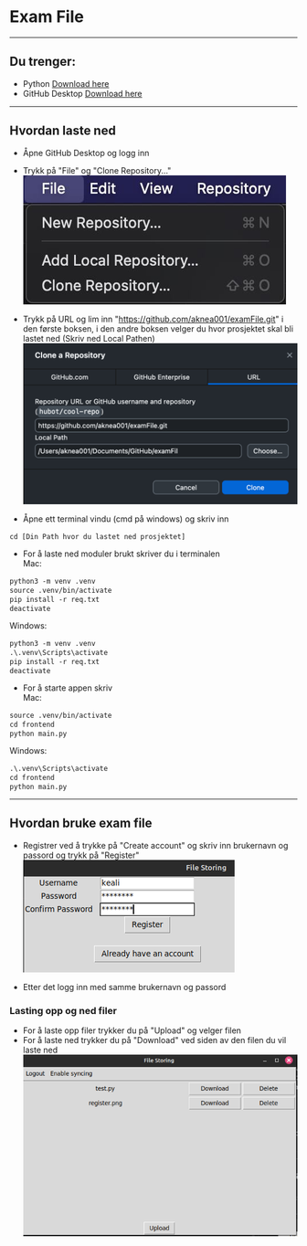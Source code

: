 # Exam File
---
## Du trenger:
* Python [Download here](https://www.python.org/downloads/)
* GitHub Desktop [Download here]("https://desktop.github.com/download/)
---
## Hvordan laste ned
* Åpne GitHub Desktop og logg inn
* Trykk på "File" og "Clone Repository..."
![clone Repo img](https://github.com/aknea001/examFile/blob/main/imgs/cloneRepo.png?raw=true)

* Trykk på URL og lim inn "https://github.com/aknea001/examFile.git" i den første boksen, i den andre boksen velger du hvor prosjektet skal bli lastet ned (Skriv ned Local Pathen)
![clone URL img](https://github.com/aknea001/examFile/blob/main/imgs/cloneUrl.png?raw=true)

* Åpne ett terminal vindu (cmd på windows) og skriv inn
```
cd [Din Path hvor du lastet ned prosjektet]
```

* For å laste ned moduler brukt skriver du i terminalen  
Mac:
```
python3 -m venv .venv
source .venv/bin/activate
pip install -r req.txt
deactivate
```
Windows:
```
python3 -m venv .venv
.\.venv\Scripts\activate
pip install -r req.txt
deactivate
```
  
  
* For å starte appen skriv  
Mac:
```
source .venv/bin/activate
cd frontend
python main.py
```
Windows:
```
.\.venv\Scripts\activate
cd frontend
python main.py
```
---
## Hvordan bruke exam file
* Registrer ved å trykke på "Create account" og skriv inn brukernavn og passord og trykk på "Register"  
![register img](https://github.com/aknea001/examFile/blob/main/imgs/register.png?raw=true)

* Etter det logg inn med samme brukernavn og passord

### Lasting opp og ned filer
* For å laste opp filer trykker du på "Upload" og velger filen
* For å laste ned trykker du på "Download" ved siden av den filen du vil laste ned
![register img](https://github.com/aknea001/examFile/blob/main/imgs/downloadUpload.png?raw=true)